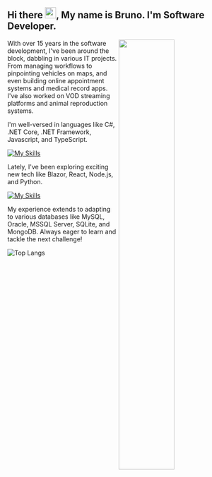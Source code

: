 ## Hi there  <img src="https://media.giphy.com/media/v1.Y2lkPTc5MGI3NjExYnJjYjhndHJkemdqZDFvc3Nkeno3a3B2cGRwa3A3YXllYnc3bGczbSZlcD12MV9pbnRlcm5hbF9naWZfYnlfaWQmY3Q9cw/m0dmKBkncVETJv2h0S/giphy.gif" width="25"/>, My name is **B**runo. I'm Software Developer.

<picture>
    <source media="(prefers-color-scheme: dark)" srcset="https://github-readme-stats-ouuan.vercel.app/api?username=rocketon85&theme=bear&show_icons=true">
    <img align="right" width="50%" src="https://github-readme-stats-ouuan.vercel.app/api?username=rocketon85&show_icons=true&theme=dracula">
</picture>

With over 15 years in the software development, I've been around the block, dabbling in various IT projects. From managing workflows to pinpointing vehicles on maps, and even building online appointment systems and medical record apps. I've also worked on VOD streaming platforms and animal reproduction systems.

I'm well-versed in languages like C#, .NET Core, .NET Framework, Javascript, and TypeScript. 

[![My Skills](https://skillicons.dev/icons?i=cs,dotnet,js,ts,html,css,github)](https://skillicons.dev)

Lately, I've been exploring exciting new tech like Blazor, React, Node.js, and Python. 

[![My Skills](https://skillicons.dev/icons?i=py,nodejs,react,unity)](https://skillicons.dev)

My experience extends to adapting to various databases like MySQL, Oracle, MSSQL Server, SQLite, and MongoDB. Always eager to learn and tackle the next challenge!


![Top Langs](https://github-readme-stats.vercel.app/api/top-langs/?username=rocketon85&layout=compact&theme=bear)
